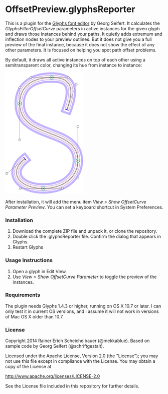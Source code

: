 # OffsetPreview.glyphsReporter

This is a plugin for the [Glyphs font editor](http://glyphsapp.com/) by Georg Seifert.
It calculates the *GlyphsFilterOffsetCurve* parameters in active instances for the given glyph and draws those instances behind your paths. It quietly adds extremum and inflection nodes to your preview outlines. But it does not give you a full preview of the final instance, because it does not show the effect of any other parameters. It is focused on helping you spot path offset problems.

By default, it draws all active instances on top of each other using a semitransparent color, changing its hue from instance to instance:

![All instances are shown live.](OffsetPreview.png "Show OffsetCurve Parameter Preview")

After installation, it will add the menu item *View > Show OffsetCurve Parameter Preview*. You can set a keyboard shortcut in System Preferences.

### Installation

1. Download the complete ZIP file and unpack it, or clone the repository.
2. Double click the .glyphsReporter file. Confirm the dialog that appears in Glyphs.
3. Restart Glyphs

### Usage Instructions

1. Open a glyph in Edit View.
2. Use *View > Show OffsetCurve Parameter* to toggle the preview of the instances.

### Requirements

The plugin needs Glyphs 1.4.3 or higher, running on OS X 10.7 or later. I can only test it in current OS versions, and I assume it will not work in versions of Mac OS X older than 10.7.

### License

Copyright 2014 Rainer Erich Scheichelbauer (@mekkablue).
Based on sample code by Georg Seifert (@schriftgestalt).

Licensed under the Apache License, Version 2.0 (the "License");
you may not use this file except in compliance with the License.
You may obtain a copy of the License at

http://www.apache.org/licenses/LICENSE-2.0

See the License file included in this repository for further details.
